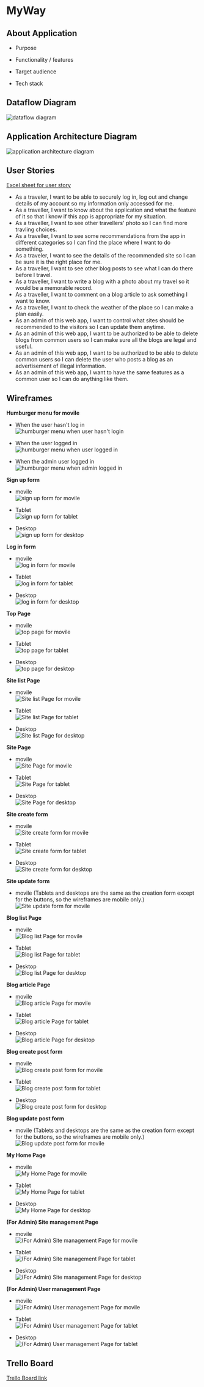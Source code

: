 # MyWay
## About Application
- Purpose


- Functionality / features


- Target audience


- Tech stack


## Dataflow Diagram
![dataflow diagram](./docs/Dataflow_Diagram.jpeg)  
  
## Application Architecture Diagram
![application architecture diagram](./docs/Application_Architecture_Diagram.jpeg)  
  
## User Stories  
[Excel sheet for user story](https://onedrive.live.com/view.aspx?resid=6E0FC3D2BFB74104!129&ithint=file%2cxlsx&authkey=!AG1EELNirMpapYc)

- As a traveler, I want to be able to securely log in, log out and change details of my account so my information only accessed for me.  
- As a traveller, I want to know about the application and what the feature of it so that I know if this app is appropriate for my situation.
- As a traveller, I want to see other travellers' photo so I can find more travling choices.  
- As a traveller, I want to see some recommendations from the app in different categories so I can find the place where I want to do something.
- As a traveler, I want to see the details of the recommended site so I can be sure it is the right place for me.
- As a traveller, I want to see other blog posts to see what I can do there before I travel.  
- As a traveller, I want to write a blog with a photo about my travel so it would be a memorable record.
- As a traveller, I want to comment on a blog article to ask something I want to know. 
- As a traveller, I want to check the weather of the place so I can make a plan easily. 
- As an admin of this web app, I want to control what sites should be recommended to the visitors so I can update them anytime.
- As an admin of this web app,  I want to be authorized to be able to delete blogs from common users so I can make sure all the blogs are legal and useful.
- As an admin of this web app, I want to be authorized to be able to delete common users so I can delete the user who posts a blog as an advertisement of illegal information.
- As an admin of this web app, I want to have the same features as a common user so I can do anything like them.


## Wireframes  
**Humburger menu for movile**  
- When the user hasn't log in    
![humburger menu when user hasn't login](./docs/Wireframe/iPhone-humburger(when%20user%20didn't%20log%20in)%20.jpg) 

- When the user logged in  
![humburger menu when user logged in](./docs/Wireframe/iPhone-humburger(when%20the%20user%20log%20in).png)  

- When the admin user logged in  
![humburger menu when admin logged in](./docs/Wireframe/iPhone-humburger(when%20the%20admin%20log%20in).jpg)

**Sign up form**   
- movile  
![sign up form for movile](./docs/Wireframe/iPhone-Sign%20up%20form.jpg)   
 
- Tablet    
![sign up form for tablet](./docs/Wireframe/iPad-Sign%20up%20form.jpg)   

- Desktop    
![sign up form for desktop](./docs/Wireframe/Desktop%20-Sign%20up%20form.jpg)  


**Log in form**  
- movile   
![log in form for movile](./docs/Wireframe/iPhone-Log%20in%20form.jpg)   

- Tablet   
![log in form for tablet](./docs/Wireframe/iPad-Log%20in%20form.jpg)  

- Desktop  
![log in form for desktop](./docs/Wireframe/Desktop-Log%20in%20form.jpg)  


**Top Page**  
- movile   
![top page for movile](./docs/Wireframe/iPhone-Top%20Page.jpg)   
  
- Tablet   
![top page for tablet](./docs/Wireframe/iPad-Top%20Page.jpg)   
 
- Desktop  
![top page for desktop](./docs/Wireframe/Desktop-Top%20Page.jpg)  

**Site list Page**  
- movile   
![Site list Page for movile](./docs/Wireframe/iPhone-Sites%20Page.jpg)   

- Tablet  
![Site list Page for tablet](./docs/Wireframe/iPad-Sites%20Page.jpg)  

- Desktop   
![Site list Page for desktop](./docs/Wireframe/Desktop%20-Sites%20Page.jpg)  
 

**Site Page**  
- movile  
![Site Page for movile](./docs/Wireframe/iPhone-Site%20Page.jpg)   

- Tablet   
![Site Page for tablet](./docs/Wireframe/iPad-Site%20Page.jpg)   

- Desktop   
![Site Page for desktop](./docs/Wireframe/Desktop-Site%20Page.jpg)   


**Site create form**  
- movile   
![Site create form for movile](./docs/Wireframe/iPhone-Site%20create%20form.jpg)  

- Tablet  
![Site create form for tablet](./docs/Wireframe/iPad-Site%20create%20form.jpg)  

- Desktop   
![Site create form for desktop](./docs/Wireframe/Desktop-Site%20create%20form.jpg)  


**Site update form**   
- movile (Tablets and desktops are the same as the creation form except for the buttons, so the wireframes are mobile only.)  
![Site update form for movile](./docs/Wireframe/iPhone-Site%20update%20form.jpg)   


**Blog list Page**   
- movile   
![Blog list Page for movile](./docs/Wireframe/iPhone-Blog%20Page.jpg)  

- Tablet  
![Blog list Page for tablet](./docs/Wireframe/iPad-Blog%20Page.jpg)   

- Desktop   
![Blog list Page for desktop](./docs/Wireframe/Desktop-Blog%20Page.jpg)  


**Blog article Page**  
- movile  
![Blog article Page for movile](./docs/Wireframe/iPhone-Blog%20Article.jpg)   

- Tablet  
![Blog article Page for tablet](./docs/Wireframe/iPad-Blog%20Article.jpg)  
 
- Desktop  
![Blog article Page for desktop](./docs/Wireframe/Desktop%20-Blog%20Article.jpg)  


**Blog create post form**   
- movile   
![Blog create post form for movile](./docs/Wireframe/iPhone-Blog%20create%20form.jpg)   

- Tablet   
![Blog create post form for tablet](./docs/Wireframe/iPad-Blog%20create%20form.jpg)  

- Desktop  
![Blog create post form for desktop](./docs/Wireframe/Desktop-Blog%20create%20form.jpg)  

 
**Blog update post form**  
- movile (Tablets and desktops are the same as the creation form except for the buttons, so the wireframes are mobile only.)  
![Blog update post form for movile](./docs/Wireframe/iPhone-Blog%20update%20form.jpg)   

**My Home Page**   
- movile   
![My Home Page for movile](./docs/Wireframe/iPhone-My%20HOME.jpg)  

- Tablet  
![My Home Page for tablet](./docs/Wireframe/iPad-My%20HOME.jpg)  

- Desktop  
![My Home Page for desktop](./docs/Wireframe/Desktop-My%20HOME.jpg)  


**(For Admin) Site management Page**  
- movile   
![(For Admin) Site management Page for movile](./docs/Wireframe/iPhone-admin(SITE%20LIST).jpg)  

- Tablet   
![(For Admin) Site management Page for tablet](./docs/Wireframe/iPhone-admin(SITE%20LIST).jpg)  

- Desktop  
![(For Admin) Site management Page for desktop](./docs/Wireframe/Desktop-admin(SITE%20LIST).jpg)  


**(For Admin) User management Page**   
- movile   
![(For Admin) User management Page for movile](./docs/Wireframe/iPhone-admin(USER%20LIST).jpg)  

- Tablet  
![(For Admin) User management Page for tablet](./docs/Wireframe/iPhone-admin(USER%20LIST).jpg)   

- Desktop   
![(For Admin) User management Page for tablet](./docs/Wireframe/Desktop%20-admin(USER%20LIST).jpg)  
 

 ## Trello Board  
 [Trello Board link](https://trello.com/b/Uw6DU7pd/finalprojecta)